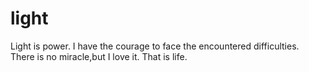 # light
Light is power.
I have the courage to face the encountered difficulties.
There is no miracle,but I love it.
That is life.

